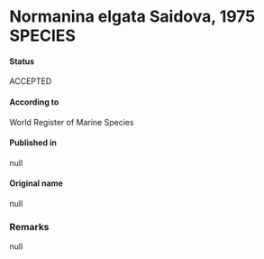 Normanina elgata Saidova, 1975 SPECIES
=======

#### Status
ACCEPTED

#### According to
World Register of Marine Species

#### Published in
null

#### Original name
null

### Remarks
null